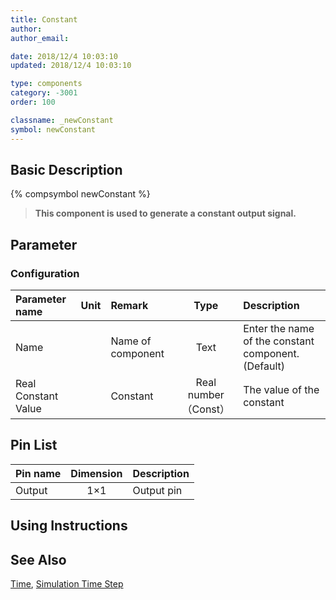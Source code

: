 ```yaml
---
title: Constant
author: 
author_email:

date: 2018/12/4 10:03:10
updated: 2018/12/4 10:03:10

type: components
category: -3001
order: 100

classname: _newConstant
symbol: newConstant
---
```

## Basic Description
{% compsymbol newConstant %}

> **This component is used to generate a constant output signal.**

## Parameter
### Configuration
| Parameter name | Unit | Remark | Type | Description |
| :--- | :--- | :--- | :--: | :--- |
| Name |  | Name of component | Text | Enter the name of the constant component. (Default) |
| Real Constant Value |  | Constant | Real number（Const） | The value of the constant |


## Pin List

| Pin name | Dimension | Description |
| :--- | :--:  | :--- |
| Output | 1×1 | Output pin |

## Using Instructions



## See Also

[Time](comp_newTime.md), [Simulation Time Step](comp_newDeltaT.md)
